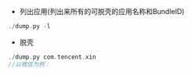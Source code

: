 - 列出应用(列出来所有的可脱壳的应用名称和BundleID)

```objectivec
./dump.py -l
```

- 脱壳

```objectivec
./dump.py com.tencent.xin
//以微信为例：
```